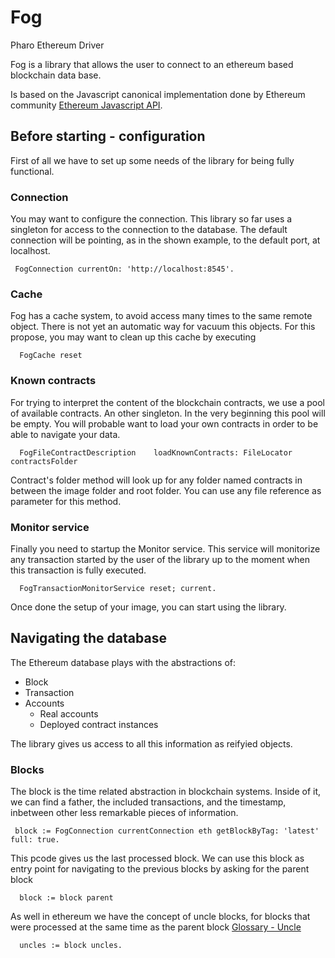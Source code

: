 # Fog
Pharo Ethereum Driver 

Fog is a library that allows the user to connect to an ethereum based blockchain data base. 

Is based on the Javascript canonical implementation done by Ethereum community [Ethereum Javascript API](https://github.com/ethereum/wiki/wiki/JavaScript-API).



## Before starting - configuration

  First of all we have to set up some needs of the library for being fully functional. 
  
### Connection
  You may want to configure the connection.
  This library so far uses a singleton for access to the connection to the database. 
  The default connection will be pointing, as in the shown example, to the default port, at localhost.
 ```
  FogConnection currentOn: 'http://localhost:8545'.  
 ```
  
### Cache
  Fog has a cache system, to avoid access many times to the same remote object. 
  There is not yet an automatic way for vacuum this objects. For this propose, you may want to clean up this cache by executing 
```
  FogCache reset
```

### Known contracts
  For trying to interpret the content of the blockchain contracts, we use a pool of available contracts. An other singleton. 
  In the very beginning this pool will be empty. You will probable want to load your own contracts in order to be able to navigate your data.
  
```
  FogFileContractDescription 	loadKnownContracts: FileLocator contractsFolder
```
  Contract's folder method will look up for any folder named contracts in between the image folder and root folder. 
  You can use any file reference as parameter for this method. 

### Monitor service 
  Finally you need to startup the Monitor service. 
  This service will monitorize any transaction started by the user of the library up to the moment when this transaction is fully executed. 
  
```
  FogTransactionMonitorService reset; current. 
```


Once done the setup of your image, you can start using the library. 

## Navigating the database

   The Ethereum database plays with the abstractions of:
   
   * Block
   * Transaction
   * Accounts
      - Real accounts
      - Deployed contract instances 
   
   The library gives us access to all this information as reifyied objects.
   
### Blocks
    
 The block is the time related abstraction in blockchain systems. Inside of it, we can find a father, the included transactions, and the timestamp, inbetween other less remarkable pieces of information. 
    
    
```
 block := FogConnection currentConnection eth getBlockByTag: 'latest' full: true.
```
 This pcode gives us the last processed block. 
 We can use this block as entry point for navigating to the previous blocks by asking for the parent block
 
```
  block := block parent
```
 As well in ethereum we have the concept of uncle blocks, for blocks that were processed at the same time as the parent block [Glossary - Uncle](http://ethdocs.org/en/latest/glossary.html?highlight=uncle)
 
```
  uncles := block uncles. 
```








